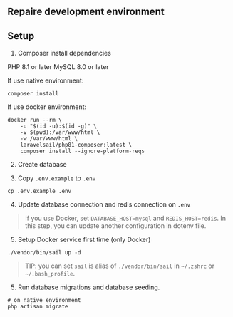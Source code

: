 ## Repaire development environment

## Setup

1. Composer install dependencies

PHP 8.1 or later
MySQL 8.0 or later

If use native environment:

```shell
composer install
```

If use docker environment:

```shell
docker run --rm \
    -u "$(id -u):$(id -g)" \
    -v $(pwd):/var/www/html \
    -w /var/www/html \
    laravelsail/php81-composer:latest \
    composer install --ignore-platform-reqs
```

2. Create database

3. Copy `.env.example` to `.env`

```shell
cp .env.example .env
```

4. Update database connection and redis connection on `.env`

> If you use Docker, set `DATABASE_HOST=mysql` and `REDIS_HOST=redis`.
> In this step, you can update another configuration in dotenv file.

5. Setup Docker service first time (only Docker)

```shell
./vendor/bin/sail up -d
```

> TIP: you can set `sail` is alias of `./vendor/bin/sail` in `~/.zshrc` or `~/.bash_profile`.

5. Run database migrations and database seeding.

```shell
# on native environment
php artisan migrate
